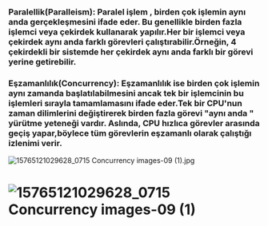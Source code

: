 ### Paralellik(Paralleism): Paralel işlem , birden çok işlemin aynı anda gerçekleşmesini ifade eder. Bu genellikle birden fazla işlemci veya çekirdek kullanarak yapılır.Her bir işlemci veya çekirdek aynı anda farklı görevleri çalıştırabilir.Örneğin, 4 çekirdekli bir sistemde her çekirdek aynı anda farklı bir görevi yerine getirebilir.
### Eşzamanlılık(Concurrency): Eşzamanlılık ise birden çok işlemin aynı zamanda başlatılabilmesini ancak tek bir işlemcinin bu işlemleri sırayla tamamlamasını ifade eder.Tek bir CPU'nun zaman dilimlerini değiştirerek birden fazla görevi "aynı anda " yürütme yeteneği vardır. Aslında, CPU hızlıca görevler arasında geçiş yapar,böylece tüm görevlerin eşzamanlı olarak çalıştığı izlenimi verir.

![15765121029628_0715 Concurrency images-09 (1).jpg](..%2F..%2F..%2F15765121029628_0715%20Concurrency%20images-09%20%281%29.jpg)

# ![15765121029628_0715 Concurrency images-09 (1)](https://github.com/Enes-s/Crypto-crazy/assets/42201589/4ec5e618-d558-46c3-b86d-0cf4c826a542)
